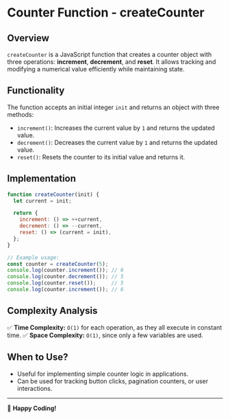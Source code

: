 # Counter Function - createCounter

## Overview
`createCounter` is a JavaScript function that creates a counter object with three operations: **increment**, **decrement**, and **reset**. It allows tracking and modifying a numerical value efficiently while maintaining state.

## Functionality
The function accepts an initial integer `init` and returns an object with three methods:

- `increment()`: Increases the current value by `1` and returns the updated value.
- `decrement()`: Decreases the current value by `1` and returns the updated value.
- `reset()`: Resets the counter to its initial value and returns it.

## Implementation
```javascript
function createCounter(init) {
  let current = init;

  return {
    increment: () => ++current,
    decrement: () => --current,
    reset: () => (current = init),
  };
}

// Example usage:
const counter = createCounter(5);
console.log(counter.increment()); // 6
console.log(counter.decrement()); // 5
console.log(counter.reset());     // 5
console.log(counter.increment()); // 6
```

## Complexity Analysis
✅ **Time Complexity:** `O(1)` for each operation, as they all execute in constant time.
✅ **Space Complexity:** `O(1)`, since only a few variables are used.

## When to Use?
- Useful for implementing simple counter logic in applications.
- Can be used for tracking button clicks, pagination counters, or user interactions.

---
🚀 **Happy Coding!**